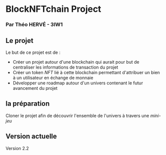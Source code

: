 # BlockNFTchain Project
### Par Théo HERVÉ - 3IW1

## Le projet
Le but de ce projet est de :
* Créer un projet autour d'une blockchain qui aurait pour but de centraliser les informations de transaction du projet
* Créer un token *NFT* lié à cette blockchain permettant d'attribuer un bien à un utilisateur en échange de monnaie
* Développer une roadmap autour d'un univers contenant le futur avancement du projet

## la préparation
Cloner le projet afin de découvrir l'ensemble de l'univers à travers une *mini-jeu*

## Version actuelle
Version 2.2
